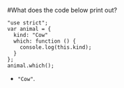 #What does the code below print out?
```
"use strict";
var animal = {
  kind: "Cow"
  which: function () {
    console.log(this.kind);
  }
};
animal.which();
```
* `"Cow"`. 